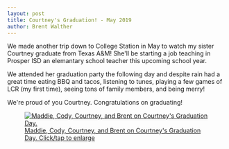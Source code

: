 ```yaml
---
layout: post
title: Courtney's Graduation! - May 2019 
author: Brent Walther
---
```


We made another trip down to College Station in May to watch my sister Courtney graduate from Texas A&amp;M! She'll be starting a job teaching in Prosper ISD an elemantary school teacher this upcoming school year.

We attended her graduation party the following day and despite rain had a great time eating BBQ and tacos, listening to tunes, playing a few games of LCR (my first time), seeing tons of family members, and being merry!

We're proud of you Courtney. Congratulations on graduating!

<figure>
  <a href="https://brentwalther.net/img/spring-2019/walther_kids.jpg">
    <img alt="Maddie, Cody, Courtney, and Brent on Courtney's Graduation Day." src="https://brentwalther.net/img/spring-2019/walther_kids_thumb.jpg" />
    <figcaption>Maddie, Cody, Courtney, and Brent on Courtney's Graduation Day. Click/tap to enlarge</figcaption>
  </a>
</figure>
